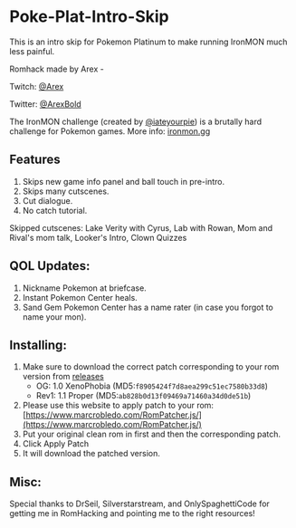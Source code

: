 # Poke-Plat-Intro-Skip

This is an intro skip for Pokemon Platinum to make running IronMON much less painful. 

Romhack made by Arex - 

Twitch: [@Arex](https://twitch.tv/Arex)

Twitter: [@ArexBold](https://twitter.com/ArexBold)

The IronMON challenge (created by [@iateyourpie](https://twitch.tv/iateyourpie)) is a brutally hard challenge for Pokemon games. More info: [ironmon.gg](http://ironmon.gg)

## Features
1. Skips new game info panel and ball touch in pre-intro.
2. Skips many cutscenes.
3. Cut dialogue.
4. No catch tutorial.

Skipped cutscenes: Lake Verity with Cyrus, Lab with Rowan, Mom and Rival's mom talk, Looker's Intro, Clown Quizzes

## QOL Updates:
1. Nickname Pokemon at briefcase.
2. Instant Pokemon Center heals.
3. Sand Gem Pokemon Center has a name rater (in case you forgot to name your mon).

## Installing:
1. Make sure to download the correct patch corresponding to your rom version from [releases](https://github.com/arexbold/Poke-Plat-Intro-Skip/releases)
     - OG: 1.0 XenoPhobia (MD5:`f8905424f7d8aea299c51ec7580b33d8`)
     - Rev1: 1.1 Proper (MD5:`ab828b0d13f09469a71460a34d0de51b`)
2. Please use this website to apply patch to your rom: [https://www.marcrobledo.com/RomPatcher.js/](https://www.marcrobledo.com/RomPatcher.js/)
3. Put your original clean rom in first and then the corresponding patch.
4. Click Apply Patch
5. It will download the patched version.


## Misc:
Special thanks to DrSeil, Silverstarstream, and OnlySpaghettiCode for getting me in RomHacking and pointing me to the right resources!
